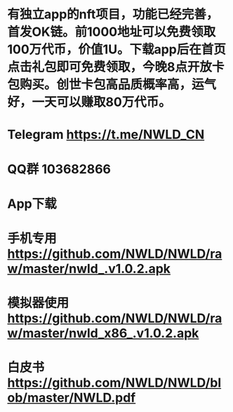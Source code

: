 # 有独立app的nft项目，功能已经完善，首发OK链。前1000地址可以免费领取100万代币，价值1U。下载app后在首页点击礼包即可免费领取，今晚8点开放卡包购买。创世卡包高品质概率高，运气好，一天可以赚取80万代币。
#
# Telegram https://t.me/NWLD_CN 
#
# QQ群 103682866
#

# App下载
# 手机专用 https://github.com/NWLD/NWLD/raw/master/nwld_.v1.0.2.apk
#
# 模拟器使用 https://github.com/NWLD/NWLD/raw/master/nwld_x86_.v1.0.2.apk
#
# 白皮书 https://github.com/NWLD/NWLD/blob/master/NWLD.pdf
